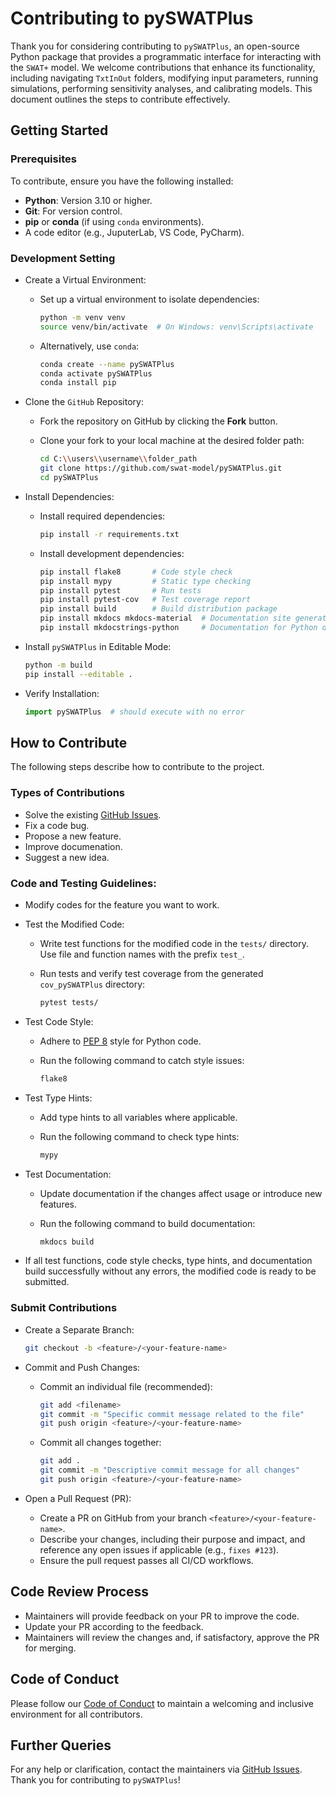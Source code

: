 # Contributing to pySWATPlus

Thank you for considering contributing to `pySWATPlus`, an open-source Python package that provides a programmatic interface for interacting with the `SWAT+` model. We welcome contributions that enhance its functionality, including navigating `TxtInOut` folders, modifying input parameters, running simulations, performing sensitivity analyses, and calibrating models. This document outlines the steps to contribute effectively.


## Getting Started

### Prerequisites

To contribute, ensure you have the following installed:

- **Python**: Version 3.10 or higher.
- **Git**: For version control.
- **pip** or **conda** (if using `conda` environments).
- A code editor (e.g., JuputerLab, VS Code, PyCharm).

### Development Setting

- Create a Virtual Environment:

    - Set up a virtual environment to isolate dependencies:

        ```bash
        python -m venv venv
        source venv/bin/activate  # On Windows: venv\Scripts\activate
        ```

    - Alternatively, use `conda`:

        ```bash
        conda create --name pySWATPlus
        conda activate pySWATPlus
        conda install pip
        ```
        

- Clone the `GitHub` Repository:

    - Fork the repository on GitHub by clicking the **Fork** button.

    - Clone your fork to your local machine at the desired folder path:

        ```bash
        cd C:\\users\\username\\folder_path
        git clone https://github.com/swat-model/pySWATPlus.git
        cd pySWATPlus
        ```

- Install Dependencies:

    - Install required dependencies:

        ```bash
        pip install -r requirements.txt
        ```

    - Install development dependencies:

        ```bash
        pip install flake8       # Code style check
        pip install mypy         # Static type checking
        pip install pytest       # Run tests
        pip install pytest-cov   # Test coverage report
        pip install build        # Build distribution package
        pip install mkdocs mkdocs-material  # Documentation site generation
        pip install mkdocstrings-python     # Documentation for Python docstrings
        ```

- Install `pySWATPlus` in Editable Mode:

    ```bash
    python -m build
    pip install --editable .
    ```

- Verify Installation:

    ```python
    import pySWATPlus  # should execute with no error
    ```

## How to Contribute

The following steps describe how to contribute to the project.

### Types of Contributions

- Solve the existing [GitHub Issues](https://github.com/swat-model/pySWATPlus/issues).
- Fix a code bug.
- Propose a new feature.
- Improve documenation.
- Suggest a new idea.


### Code and Testing Guidelines:

- Modify codes for the feature you want to work.

- Test the Modified Code:

    - Write test functions for the modified code in the `tests/` directory.  
      Use file and function names with the prefix `test_`.
    - Run tests and verify test coverage from the generated `cov_pySWATPlus` directory:

        ```bash
        pytest tests/
        ```

- Test Code Style:

    - Adhere to [PEP 8](https://peps.python.org/pep-0008/) style for Python code.
    - Run the following command to catch style issues:

        ```bash
        flake8
        ```

- Test Type Hints:

    - Add type hints to all variables where applicable.
    - Run the following command to check type hints:

        ```bash
        mypy
        ```

- Test Documentation:

    - Update documentation if the changes affect usage or introduce new features.
    - Run the following command to build documentation:

        ```bash
        mkdocs build
        ```

- If all test functions, code style checks, type hints, and documentation build successfully without any errors, the modified code is ready to be submitted.


### Submit Contributions

- Create a Separate Branch:

    ```bash
    git checkout -b <feature>/<your-feature-name>
    ```
    
- Commit and Push Changes:

    - Commit an individual file (recommended):

        ```bash
        git add <filename>
        git commit -m "Specific commit message related to the file"
        git push origin <feature>/<your-feature-name>
        ```

    - Commit all changes together:

        ```bash
        git add .
        git commit -m "Descriptive commit message for all changes"
        git push origin <feature>/<your-feature-name>
        ```

- Open a Pull Request (PR):

    - Create a PR on GitHub from your branch `<feature>/<your-feature-name>`.
    - Describe your changes, including their purpose and impact, and reference any open issues if applicable (e.g., `fixes #123`).
    - Ensure the pull request passes all CI/CD workflows.

## Code Review Process

- Maintainers will provide feedback on your PR to improve the code.
- Update your PR according to the feedback.
- Maintainers will review the changes and, if satisfactory, approve the PR for merging.


## Code of Conduct

Please follow our [Code of Conduct](https://github.com/swat-model/pySWATPlus/blob/main/CODE_OF_CONDUCT.md) to maintain a welcoming and inclusive environment for all contributors.


## Further Queries

For any help or clarification, contact the maintainers via [GitHub Issues](https://github.com/swat-model/pySWATPlus/issues).  
Thank you for contributing to `pySWATPlus`!
